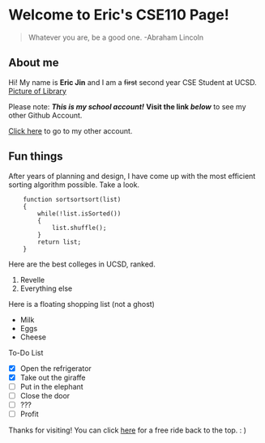# Welcome to Eric's CSE110 Page!

> Whatever you are, be a good one.
> -Abraham Lincoln

## About me

Hi! My name is **Eric Jin** and I am a ~~first~~ second year CSE Student at UCSD.
[Picture of Library](lib.jpg)

Please note: ***This is my school account!*** **Visit the link _below_** to see my other Github Account.

[Click here](https://www.youtube.com/watch?v=dQw4w9WgXcQ) to go to my other account.

## Fun things

After years of planning and design, I have come up with the most efficient sorting algorithm possible. Take a look.

```
	function sortsortsort(list)
	{
		while(!list.isSorted())
		{
			list.shuffle();
		}
		return list;
	}
```

Here are the best colleges in UCSD, ranked.
1. Revelle
2. Everything else

Here is a floating shopping list (not a ghost)
- Milk
- Eggs
- Cheese

To-Do List
- [x] Open the refrigerator
- [x] Take out the giraffe
- [ ] Put in the elephant
- [ ] Close the door
- [ ] ???
- [ ] Profit

Thanks for visiting! You can click [here](#welcome-to-erics-cse110-page) for a free ride back to the top. : )
